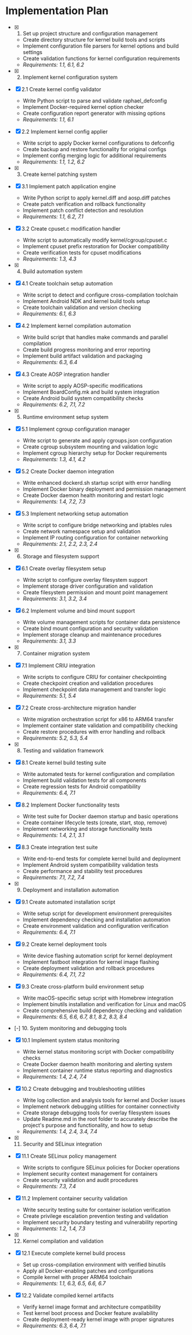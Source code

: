# Implementation Plan

- [x] 1. Set up project structure and configuration management
  - Create directory structure for kernel build tools and scripts
  - Implement configuration file parsers for kernel options and build settings
  - Create validation functions for kernel configuration requirements
  - _Requirements: 1.1, 6.1, 6.2_

- [x] 2. Implement kernel configuration system
- [x] 2.1 Create kernel config validator
  - Write Python script to parse and validate raphael_defconfig
  - Implement Docker-required kernel option checker
  - Create configuration report generator with missing options
  - _Requirements: 1.1, 6.1_

- [x] 2.2 Implement kernel config applier
  - Write script to apply Docker kernel configurations to defconfig
  - Create backup and restore functionality for original configs
  - Implement config merging logic for additional requirements
  - _Requirements: 1.1, 1.2, 6.2_

- [x] 3. Create kernel patching system
- [x] 3.1 Implement patch application engine
  - Write Python script to apply kernel.diff and aosp.diff patches
  - Create patch verification and rollback functionality
  - Implement patch conflict detection and resolution
  - _Requirements: 1.1, 6.2, 7.1_

- [x] 3.2 Create cpuset.c modification handler
  - Write script to automatically modify kernel/cgroup/cpuset.c
  - Implement cpuset prefix restoration for Docker compatibility
  - Create verification tests for cpuset modifications
  - _Requirements: 1.3, 4.3_

- [x] 4. Build automation system
- [x] 4.1 Create toolchain setup automation
  - Write script to detect and configure cross-compilation toolchain
  - Implement Android NDK and kernel build tools setup
  - Create toolchain validation and version checking
  - _Requirements: 6.1, 6.3_

- [x] 4.2 Implement kernel compilation automation
  - Write build script that handles make commands and parallel compilation
  - Create build progress monitoring and error reporting
  - Implement build artifact validation and packaging
  - _Requirements: 6.3, 6.4_

- [x] 4.3 Create AOSP integration handler
  - Write script to apply AOSP-specific modifications
  - Implement BoardConfig.mk and build system integration
  - Create Android build system compatibility checks
  - _Requirements: 6.2, 7.1, 7.2_

- [x] 5. Runtime environment setup system
- [x] 5.1 Implement cgroup configuration manager
  - Write script to generate and apply cgroups.json configuration
  - Create cgroup subsystem mounting and validation logic
  - Implement cgroup hierarchy setup for Docker requirements
  - _Requirements: 1.3, 4.1, 4.2_

- [x] 5.2 Create Docker daemon integration
  - Write enhanced dockerd.sh startup script with error handling
  - Implement Docker binary deployment and permission management
  - Create Docker daemon health monitoring and restart logic
  - _Requirements: 1.4, 7.2, 7.3_

- [x] 5.3 Implement networking setup automation
  - Write script to configure bridge networking and iptables rules
  - Create network namespace setup and validation
  - Implement IP routing configuration for container networking
  - _Requirements: 2.1, 2.2, 2.3, 2.4_

- [x] 6. Storage and filesystem support
- [x] 6.1 Create overlay filesystem setup
  - Write script to configure overlay filesystem support
  - Implement storage driver configuration and validation
  - Create filesystem permission and mount point management
  - _Requirements: 3.1, 3.2, 3.4_

- [x] 6.2 Implement volume and bind mount support
  - Write volume management scripts for container data persistence
  - Create bind mount configuration and security validation
  - Implement storage cleanup and maintenance procedures
  - _Requirements: 3.1, 3.3_

- [x] 7. Container migration system
- [x] 7.1 Implement CRIU integration
  - Write scripts to configure CRIU for container checkpointing
  - Create checkpoint creation and validation procedures
  - Implement checkpoint data management and transfer logic
  - _Requirements: 5.1, 5.4_

- [x] 7.2 Create cross-architecture migration handler
  - Write migration orchestration script for x86 to ARM64 transfer
  - Implement container state validation and compatibility checking
  - Create restore procedures with error handling and rollback
  - _Requirements: 5.2, 5.3, 5.4_

- [x] 8. Testing and validation framework
- [x] 8.1 Create kernel build testing suite
  - Write automated tests for kernel configuration and compilation
  - Implement build validation tests for all components
  - Create regression tests for Android compatibility
  - _Requirements: 6.4, 7.1_

- [x] 8.2 Implement Docker functionality tests
  - Write test suite for Docker daemon startup and basic operations
  - Create container lifecycle tests (create, start, stop, remove)
  - Implement networking and storage functionality tests
  - _Requirements: 1.4, 2.1, 3.1_

- [x] 8.3 Create integration test suite
  - Write end-to-end tests for complete kernel build and deployment
  - Implement Android system compatibility validation tests
  - Create performance and stability test procedures
  - _Requirements: 7.1, 7.2, 7.4_

- [x] 9. Deployment and installation automation
- [x] 9.1 Create automated installation script
  - Write setup script for development environment prerequisites
  - Implement dependency checking and installation automation
  - Create environment validation and configuration verification
  - _Requirements: 6.4, 7.1_

- [x] 9.2 Create kernel deployment tools
  - Write device flashing automation script for kernel deployment
  - Implement fastboot integration for kernel image flashing
  - Create deployment validation and rollback procedures
  - _Requirements: 6.4, 7.1, 7.2_

- [x] 9.3 Create cross-platform build environment setup
  - Write macOS-specific setup script with Homebrew integration
  - Implement binutils installation and verification for Linux and macOS
  - Create comprehensive build dependency checking and validation
  - _Requirements: 6.5, 6.6, 6.7, 8.1, 8.2, 8.3, 8.4_

- [-] 10. System monitoring and debugging tools
- [x] 10.1 Implement system status monitoring
  - Write kernel status monitoring script with Docker compatibility checks
  - Create Docker daemon health monitoring and alerting system
  - Implement container runtime status reporting and diagnostics
  - _Requirements: 1.4, 2.4, 7.4_

- [x] 10.2 Create debugging and troubleshooting utilities
  - Write log collection and analysis tools for kernel and Docker issues
  - Implement network debugging utilities for container connectivity
  - Create storage debugging tools for overlay filesystem issues
  - Update Readme.md in the root folder to accurately describe the project's purpose and functionality, and how to setup
  - _Requirements: 1.4, 2.4, 3.4, 7.4_

- [x] 11. Security and SELinux integration
- [x] 11.1 Create SELinux policy management
  - Write scripts to configure SELinux policies for Docker operations
  - Implement security context management for containers
  - Create security validation and audit procedures
  - _Requirements: 7.3, 7.4_

- [x] 11.2 Implement container security validation
  - Write security testing suite for container isolation verification
  - Create privilege escalation prevention testing and validation
  - Implement security boundary testing and vulnerability reporting
  - _Requirements: 1.2, 1.4, 7.3_

- [x] 12. Kernel compilation and validation
- [x] 12.1 Execute complete kernel build process
  - Set up cross-compilation environment with verified binutils
  - Apply all Docker-enabling patches and configurations
  - Compile kernel with proper ARM64 toolchain
  - _Requirements: 1.1, 6.3, 6.5, 6.6, 6.7_

- [x] 12.2 Validate compiled kernel artifacts
  - Verify kernel image format and architecture compatibility
  - Test kernel boot process and Docker feature availability
  - Create deployment-ready kernel image with proper signatures
  - _Requirements: 6.3, 6.4, 7.1_